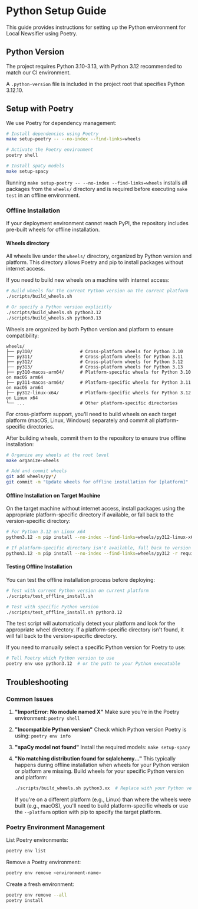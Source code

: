 # Python Setup Guide

This guide provides instructions for setting up the Python environment for Local Newsifier using Poetry.

## Python Version

The project requires Python 3.10-3.13, with Python 3.12 recommended to match our CI environment.

A `.python-version` file is included in the project root that specifies Python 3.12.10.

## Setup with Poetry

We use Poetry for dependency management:

```bash
# Install dependencies using Poetry
make setup-poetry -- --no-index --find-links=wheels

# Activate the Poetry environment
poetry shell

# Install spaCy models
make setup-spacy
```

Running `make setup-poetry -- --no-index --find-links=wheels` installs all
packages from the `wheels/` directory and is required before executing
`make test` in an offline environment.

### Offline Installation

If your deployment environment cannot reach PyPI, the repository includes pre-built wheels for offline installation.

#### Wheels directory

All wheels live under the `wheels/` directory, organized by Python version and platform. This directory allows Poetry and pip to install packages without internet access.

If you need to build new wheels on a machine with internet access:

```bash
# Build wheels for the current Python version on the current platform
./scripts/build_wheels.sh

# Or specify a Python version explicitly
./scripts/build_wheels.sh python3.12
./scripts/build_wheels.sh python3.13
```

Wheels are organized by both Python version and platform to ensure compatibility:

```
wheels/
├── py310/                  # Cross-platform wheels for Python 3.10
├── py311/                  # Cross-platform wheels for Python 3.11
├── py312/                  # Cross-platform wheels for Python 3.12
├── py313/                  # Cross-platform wheels for Python 3.13
├── py310-macos-arm64/      # Platform-specific wheels for Python 3.10 on macOS arm64
├── py311-macos-arm64/      # Platform-specific wheels for Python 3.11 on macOS arm64
├── py312-linux-x64/        # Platform-specific wheels for Python 3.12 on Linux x64
└── ...                     # Other platform-specific directories
```

For cross-platform support, you'll need to build wheels on each target platform (macOS, Linux, Windows) separately and commit all platform-specific directories.

After building wheels, commit them to the repository to ensure true offline installation:

```bash
# Organize any wheels at the root level
make organize-wheels

# Add and commit wheels
git add wheels/py*/
git commit -m "Update wheels for offline installation for [platform]"
```

#### Offline Installation on Target Machine

On the target machine without internet access, install packages using the appropriate platform-specific directory if available, or fall back to the version-specific directory:

```bash
# For Python 3.12 on Linux x64
python3.12 -m pip install --no-index --find-links=wheels/py312-linux-x64 -r requirements.txt

# If platform-specific directory isn't available, fall back to version directory
python3.12 -m pip install --no-index --find-links=wheels/py312 -r requirements.txt
```

#### Testing Offline Installation

You can test the offline installation process before deploying:

```bash
# Test with current Python version on current platform
./scripts/test_offline_install.sh

# Test with specific Python version
./scripts/test_offline_install.sh python3.12
```

The test script will automatically detect your platform and look for the appropriate wheel directory. If a platform-specific directory isn't found, it will fall back to the version-specific directory.

If you need to manually select a specific Python version for Poetry to use:

```bash
# Tell Poetry which Python version to use
poetry env use python3.12  # or the path to your Python executable
```

## Troubleshooting

### Common Issues

1. **"ImportError: No module named X"**
   Make sure you're in the Poetry environment: `poetry shell`

2. **"Incompatible Python version"**
   Check which Python version Poetry is using: `poetry env info`

3. **"spaCy model not found"**
   Install the required models: `make setup-spacy`

4. **"No matching distribution found for sqlalchemy..."**
   This typically happens during offline installation when wheels for your Python version or platform are missing.
   Build wheels for your specific Python version and platform:
   ```bash
   ./scripts/build_wheels.sh python3.xx  # Replace with your Python version
   ```
   If you're on a different platform (e.g., Linux) than where the wheels were built (e.g., macOS), you'll need to build platform-specific wheels or use the `--platform` option with pip to specify the target platform.

### Poetry Environment Management

List Poetry environments:
```bash
poetry env list
```

Remove a Poetry environment:
```bash
poetry env remove <environment-name>
```

Create a fresh environment:
```bash
poetry env remove --all
poetry install
```
